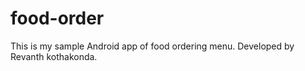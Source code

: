 # food-order
This is my sample Android app of food ordering menu.
Developed by Revanth kothakonda. 
